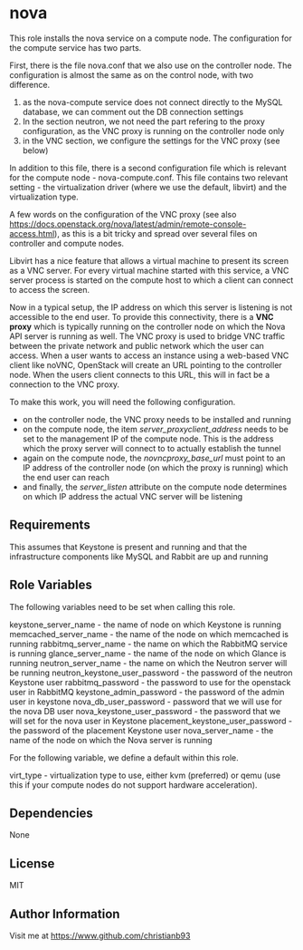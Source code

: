 nova
=========

This role installs the nova service on a compute node. The configuration for the compute service has two parts.

First, there is the file nova.conf that we also use on the controller node. The configuration is almost the same as on the control node, with two difference.

1) as the nova-compute service does not connect directly to the MySQL database, we can comment out the DB connection settings
2) In the section neutron, we not need the part refering to the proxy configuration, as the VNC proxy is running on the controller node only
3) in the VNC section, we configure the settings for the VNC proxy (see below)

In addition to this file, there is a second configuration file which is relevant for the compute node - nova-compute.conf. This file contains two relevant setting - the virtualization driver (where we use the default, libvirt) and the virtualization type.


A few words on the configuration of the VNC proxy (see also https://docs.openstack.org/nova/latest/admin/remote-console-access.html), as this is a bit tricky and spread over several files on controller and compute nodes.

Libvirt has a nice feature that allows a virtual machine to present its screen as a VNC server. For every virtual machine started with this service, a VNC server process is started on the compute host to which a client can connect to access the screen.

Now in a typical setup, the IP address on which this server is listening is not accessible to the end user. To provide this connectivity, there is a **VNC proxy** which is typically running on the controller node on which the Nova API server is running as well. The VNC proxy is used to bridge VNC traffic between the private network and public network which the user can access. When a user wants to access an instance using a web-based VNC client like noVNC, OpenStack will create an URL pointing to the controller node. When the users client connects to this URL, this will in fact be a connection to the VNC proxy.

To make this work, you will need the following configuration.

* on the controller node, the VNC proxy needs to be installed and running
* on the compute node, the item *server_proxyclient_address* needs to be set to the management IP of the compute node. This is the address which the proxy server will connect to to actually establish the tunnel
* again on the compute node, the *novncproxy_base_url* must point to an IP address of the controller node (on which the proxy is running) which the end user can reach
* and finally, the *server_listen* attribute on the compute node determines on which IP address the actual VNC server will be listening

Requirements
------------

This assumes that Keystone is present and running and that the infrastructure components like MySQL and Rabbit are up and running

Role Variables
--------------

The following variables need to be set when calling this role.

keystone_server_name - the name of node on which Keystone is running  
memcached_server_name - the name of the node on which memcached is running
rabbitmq_server_name - the name on which the RabbitMQ service is running
glance_server_name - the name of the node on which Glance is running
neutron_server_name - the name on which the Neutron server will be running
neutron_keystone_user_password - the password of the neutron Keystone user
rabbitmq_password - the password to use for the openstack user in RabbitMQ
keystone_admin_password - the password of the admin user in keystone
nova_db_user_password - password that we will use for the nova DB user
nova_keystone_user_password - the password that we will set for the nova user in Keystone
placement_keystone_user_password - the password of the placement Keystone user
nova_server_name - the name of the node on which the Nova server is running

For the following variable, we define a default within this role.

virt_type - virtualization type to use, either kvm (preferred) or qemu (use this if your compute nodes do not support hardware acceleration).

Dependencies
------------

None


License
-------

MIT

Author Information
------------------

Visit me at https://www.github.com/christianb93
